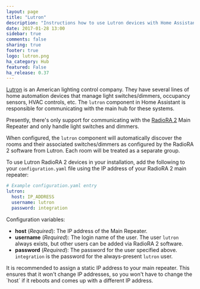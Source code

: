 ```yaml
---
layout: page
title: "Lutron"
description: "Instructions how to use Lutron devices with Home Assistant."
date: 2017-01-28 13:00
sidebar: true
comments: false
sharing: true
footer: true
logo: lutron.png
ha_category: Hub
featured: False
ha_release: 0.37
---
```


[Lutron](http://www.lutron.com/) is an American lighting control company. They have several lines of home automation devices that manage light switches/dimmers, occupancy sensors, HVAC controls, etc. The `lutron` component in Home Assistant is responsible for communicating with the main hub for these systems.

Presently, there's only support for communicating with the [RadioRA 2](http://www.lutron.com/en-US/Products/Pages/WholeHomeSystems/RadioRA2/Overview.aspx) Main Repeater and only handle light switches and dimmers.

When configured, the `lutron` component will automatically discover the rooms and their associated switches/dimmers as configured by the RadioRA 2 software from Lutron. Each room will be treated as a separate group.

To use Lutron RadioRA 2 devices in your installation, add the following to your `configuration.yaml` file using the IP address of your RadioRA 2 main repeater:

``` yaml
# Example configuration.yaml entry
lutron:
  host: IP_ADDRESS
  username: lutron
  password: integration
```

Configuration variables:

- **host** (*Required*): The IP address of the Main Repeater.
- **username** (*Required*): The login name of the user. The user `lutron` always exists, but other users can be added via RadioRA 2 software.
- **password** (*Required*): The password for the user specified above. `integration` is the password for the always-present `lutron` user.

<p class='note'>
It is recommended to assign a static IP address to your main repeater. This ensures that it won't change IP addresses, so you won't have to change the `host` if it reboots and comes up with a different IP address.
</p>

